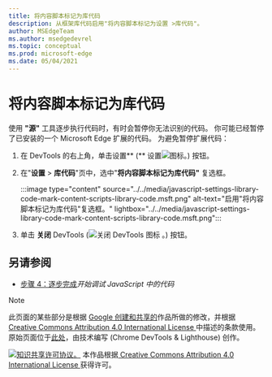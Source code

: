 ```yaml
---
title: 将内容脚本标记为库代码
description: 从框架库代码启用"将内容脚本标记为设置 >库代码"。
author: MSEdgeTeam
ms.author: msedgedevrel
ms.topic: conceptual
ms.prod: microsoft-edge
ms.date: 05/04/2021
---
```

<!-- Copyright Kayce Basques

   Licensed under the Apache License, Version 2.0 (the "License");
   you may not use this file except in compliance with the License.
   You may obtain a copy of the License at

       https://www.apache.org/licenses/LICENSE-2.0

   Unless required by applicable law or agreed to in writing, software
   distributed under the License is distributed on an "AS IS" BASIS,
   WITHOUT WARRANTIES OR CONDITIONS OF ANY KIND, either express or implied.
   See the License for the specific language governing permissions and
   limitations under the License.  -->
# <a name="mark-content-scripts-as-library-code"></a>将内容脚本标记为库代码

使用 **"源"** 工具逐步执行代码时，有时会暂停你无法识别的代码。  你可能已经暂停了已安装的一个 Microsoft Edge 扩展的代码。  为避免暂停扩展代码：

1. 在 DevTools 的右上角，单击设置** (** 设置![图标](../../media/settings-gear-icon-light-theme.png)。) 按钮。

1. 在"**设置** > **库代码**"页中，选中"**将内容脚本标记为库代码"** 复选框。

   :::image type="content" source="../../media/javascript-settings-library-code-mark-content-scripts-library-code.msft.png" alt-text="启用&quot;将内容脚本标记为库代码&quot;复选框。" lightbox="../../media/javascript-settings-library-code-mark-content-scripts-library-code.msft.png":::

1. 单击 **关闭** DevTools (![关闭 DevTools 图标](../../media/close-devtools-icon-light-theme.png) 。) 按钮。


<!-- ====================================================================== -->
## <a name="see-also"></a>另请参阅

* [步骤 4：逐步完成](../index.md#step-4-step-through-the-code)_开始调试 JavaScript 中的代码_


<!-- ====================================================================== -->
> [!NOTE]
> 此页面的某些部分是根据 [Google 创建和共享的](https://developers.google.com/terms/site-policies)作品所做的修改，并根据[ Creative Commons Attribution 4.0 International License ](https://creativecommons.org/licenses/by/4.0)中描述的条款使用。
> 原始页面位于[此处](https://developer.chrome.com/docs/devtools/javascript/ignore-chrome-extension-scripts/)，由技术编写 (Chrome DevTools & Lighthouse) 创作。[](https://developers.google.com/web/resources/contributors#kayce-basques)

[![知识共享许可协议。](https://i.creativecommons.org/l/by/4.0/88x31.png)](https://creativecommons.org/licenses/by/4.0)
本作品根据[ Creative Commons Attribution 4.0 International License ](https://creativecommons.org/licenses/by/4.0)获得许可。
